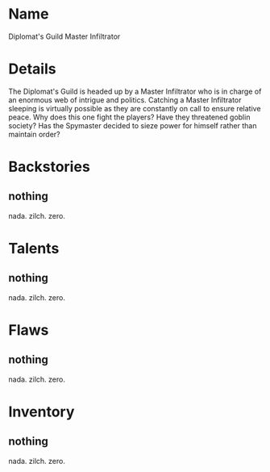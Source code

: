 # Name
Diplomat's Guild Master Infiltrator

# Details
The Diplomat's Guild is headed up by a Master Infiltrator who is in charge of an enormous web of intrigue and politics.  Catching a Master Infiltrator sleeping is virtually possible as they are constantly on call to ensure relative peace.  Why does this one fight the players? Have they threatened goblin society? Has the Spymaster decided to sieze power for himself rather than maintain order?

# Backstories
## nothing
nada. zilch. zero.

# Talents
## nothing
nada. zilch. zero.

# Flaws
## nothing
nada. zilch. zero.

# Inventory
## nothing
nada. zilch. zero.

